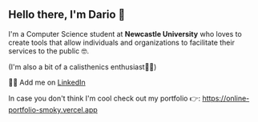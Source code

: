 ## Hello there, I'm Dario 👋
I'm a Computer Science student at **Newcastle University** who loves to create tools that allow individuals and organizations to facilitate their services to the public 🤓.

(I'm also a bit of a calisthenics enthusiast🤸‍♂️)

🙋‍♂️ Add me on [LinkedIn](https://www.linkedin.com/in/dario-labrador-alonso-a20076243/)

In case you don't think I'm cool check out my portfolio 👉: https://online-portfolio-smoky.vercel.app
